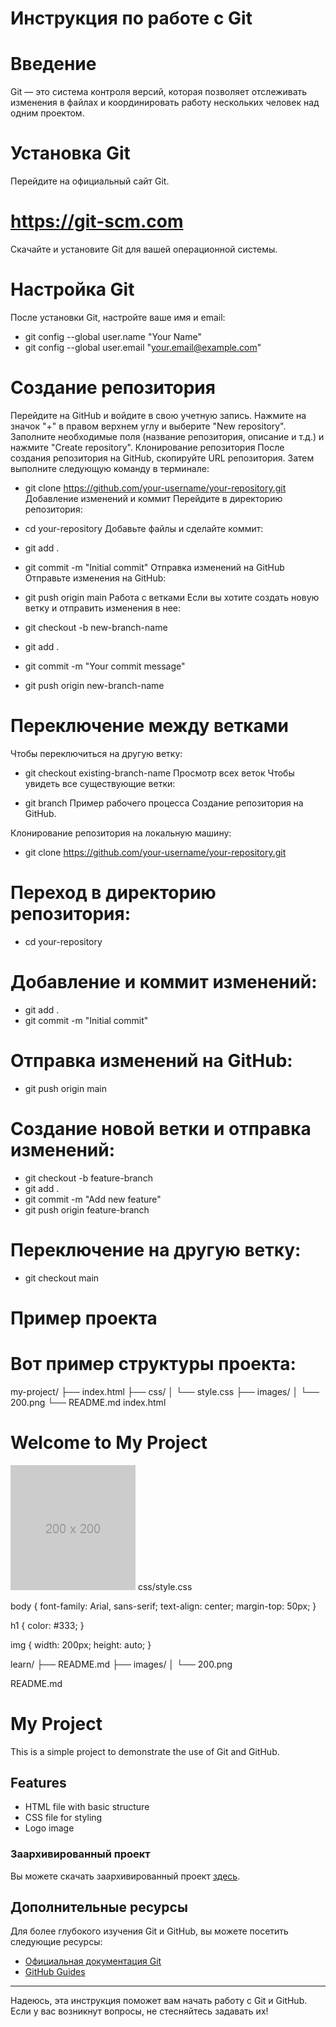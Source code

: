 # Инструкция по работе с Git
# Введение
Git — это система контроля версий, которая позволяет отслеживать изменения в файлах и координировать работу нескольких человек над одним проектом.

# Установка Git
Перейдите на официальный сайт Git.
# https://git-scm.com
Скачайте и установите Git для вашей операционной системы.
# Настройка Git
После установки Git, настройте ваше имя и email:


* git config --global user.name "Your Name"
* git config --global user.email "your.email@example.com"

# Создание репозитория

Перейдите на GitHub и войдите в свою учетную запись.
Нажмите на значок "+" в правом верхнем углу и выберите "New repository".
Заполните необходимые поля (название репозитория, описание и т.д.) и нажмите "Create repository".
Клонирование репозитория
После создания репозитория на GitHub, скопируйте URL репозитория. Затем выполните следующую команду в терминале:


* git clone https://github.com/your-username/your-repository.git
Добавление изменений и коммит
Перейдите в директорию репозитория:


* cd your-repository
Добавьте файлы и сделайте коммит:


* git add .
* git commit -m "Initial commit"
Отправка изменений на GitHub
Отправьте изменения на GitHub:


* git push origin main
Работа с ветками
Если вы хотите создать новую ветку и отправить изменения в нее:


* git checkout -b new-branch-name
* git add .
* git commit -m "Your commit message"
* git push origin new-branch-name

# Переключение между ветками

Чтобы переключиться на другую ветку:


* git checkout existing-branch-name
Просмотр всех веток
Чтобы увидеть все существующие ветки:


* git branch
Пример рабочего процесса
Создание репозитория на GitHub.

Клонирование репозитория на локальную машину:


* git clone https://github.com/your-username/your-repository.git
# Переход в директорию репозитория:


* cd your-repository
# Добавление и коммит изменений:


* git add .
* git commit -m "Initial commit"
# Отправка изменений на GitHub:


* git push origin main
# Создание новой ветки и отправка изменений:


* git checkout -b feature-branch
* git add .
* git commit -m "Add new feature"
* git push origin feature-branch
# Переключение на другую ветку:


* git checkout main
# Пример проекта
# Вот пример структуры проекта:


my-project/
├── index.html
├── css/
│   └── style.css
├── images/
│   └── 200.png
└── README.md
index.html

<!DOCTYPE html>
<html lang="en">
<head>
    <meta charset="UTF-8">
    <meta name="viewport" content="width=device-width, initial-scale=1.0">
    <title>My Project</title>
    <link rel="stylesheet" href="css/style.css">
</head>
<body>
    <h1>Welcome to My Project</h1>
    <img src="images/200.png" alt="Logo">
</body>
</html>
css/style.css

body {
    font-family: Arial, sans-serif;
    text-align: center;
    margin-top: 50px;
}

h1 {
    color: #333;
}

img {
    width: 200px;
    height: auto;
}

learn/
├── README.md
├── images/
│   └── 200.png


README.md

# My Project

This is a simple project to demonstrate the use of Git and GitHub.

## Features

- HTML file with basic structure
- CSS file for styling
- Logo image

### Заархивированный проект

Вы можете скачать заархивированный проект [здесь](https://example.com/my-project.zip).

## Дополнительные ресурсы

Для более глубокого изучения Git и GitHub, вы можете посетить следующие ресурсы:

- [Официальная документация Git](https://git-scm.com/doc)
- [GitHub Guides](https://guides.github.com/)

---

Надеюсь, эта инструкция поможет вам начать работу с Git и GitHub. Если у вас возникнут вопросы, не стесняйтесь задавать их!